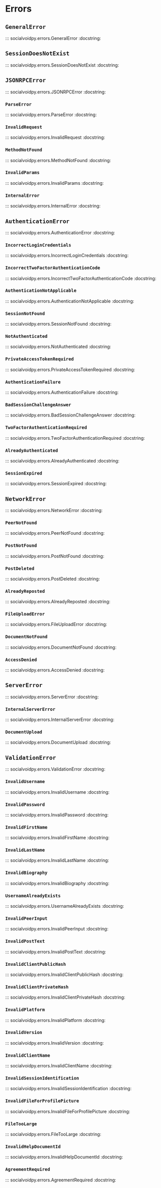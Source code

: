 # Errors

## `GeneralError`

::: socialvoidpy.errors.GeneralError
    :docstring:

## `SessionDoesNotExist`

::: socialvoidpy.errors.SessionDoesNotExist
    :docstring:

## `JSONRPCError`

::: socialvoidpy.errors.JSONRPCError
    :docstring:

### `ParseError`

::: socialvoidpy.errors.ParseError
    :docstring:

### `InvalidRequest`

::: socialvoidpy.errors.InvalidRequest
    :docstring:

### `MethodNotFound`

::: socialvoidpy.errors.MethodNotFound
    :docstring:

### `InvalidParams`

::: socialvoidpy.errors.InvalidParams
    :docstring:

### `InternalError`

::: socialvoidpy.errors.InternalError
    :docstring:

## `AuthenticationError`

::: socialvoidpy.errors.AuthenticationError
    :docstring:

### `IncorrectLoginCredentials`

::: socialvoidpy.errors.IncorrectLoginCredentials
    :docstring:

### `IncorrectTwoFactorAuthenticationCode`

::: socialvoidpy.errors.IncorrectTwoFactorAuthenticationCode
    :docstring:

### `AuthenticationNotApplicable`

::: socialvoidpy.errors.AuthenticationNotApplicable
    :docstring:

### `SessionNotFound`

::: socialvoidpy.errors.SessionNotFound
    :docstring:

### `NotAuthenticated`

::: socialvoidpy.errors.NotAuthenticated
    :docstring:

### `PrivateAccessTokenRequired`

::: socialvoidpy.errors.PrivateAccessTokenRequired
    :docstring:

### `AuthenticationFailure`

::: socialvoidpy.errors.AuthenticationFailure
    :docstring:

### `BadSessionChallengeAnswer`

::: socialvoidpy.errors.BadSessionChallengeAnswer
    :docstring:

### `TwoFactorAuthenticationRequired`

::: socialvoidpy.errors.TwoFactorAuthenticationRequired
    :docstring:

### `AlreadyAuthenticated`

::: socialvoidpy.errors.AlreadyAuthenticated
    :docstring:

### `SessionExpired`

::: socialvoidpy.errors.SessionExpired
    :docstring:

## `NetworkError`

::: socialvoidpy.errors.NetworkError
    :docstring:

### `PeerNotFound`

::: socialvoidpy.errors.PeerNotFound
    :docstring:

### `PostNotFound`

::: socialvoidpy.errors.PostNotFound
    :docstring:

### `PostDeleted`

::: socialvoidpy.errors.PostDeleted
    :docstring:

### `AlreadyReposted`

::: socialvoidpy.errors.AlreadyReposted
    :docstring:

### `FileUploadError`

::: socialvoidpy.errors.FileUploadError
    :docstring:

### `DocumentNotFound`

::: socialvoidpy.errors.DocumentNotFound
    :docstring:

### `AccessDenied`

::: socialvoidpy.errors.AccessDenied
    :docstring:

## `ServerError`

::: socialvoidpy.errors.ServerError
    :docstring:

### `InternalServerError`

::: socialvoidpy.errors.InternalServerError
    :docstring:

### `DocumentUpload`

::: socialvoidpy.errors.DocumentUpload
    :docstring:

## `ValidationError`

::: socialvoidpy.errors.ValidationError
    :docstring:

### `InvalidUsername`

::: socialvoidpy.errors.InvalidUsername
    :docstring:

### `InvalidPassword`

::: socialvoidpy.errors.InvalidPassword
    :docstring:

### `InvalidFirstName`

::: socialvoidpy.errors.InvalidFirstName
    :docstring:

### `InvalidLastName`

::: socialvoidpy.errors.InvalidLastName
    :docstring:

### `InvalidBiography`

::: socialvoidpy.errors.InvalidBiography
    :docstring:

### `UsernameAlreadyExists`

::: socialvoidpy.errors.UsernameAlreadyExists
    :docstring:

### `InvalidPeerInput`

::: socialvoidpy.errors.InvalidPeerInput
    :docstring:

### `InvalidPostText`

::: socialvoidpy.errors.InvalidPostText
    :docstring:

### `InvalidClientPublicHash`

::: socialvoidpy.errors.InvalidClientPublicHash
    :docstring:

### `InvalidClientPrivateHash`

::: socialvoidpy.errors.InvalidClientPrivateHash
    :docstring:

### `InvalidPlatform`

::: socialvoidpy.errors.InvalidPlatform
    :docstring:

### `InvalidVersion`

::: socialvoidpy.errors.InvalidVersion
    :docstring:

### `InvalidClientName`

::: socialvoidpy.errors.InvalidClientName
    :docstring:

### `InvalidSessionIdentification`

::: socialvoidpy.errors.InvalidSessionIdentification
    :docstring:

### `InvalidFileForProfilePicture`

::: socialvoidpy.errors.InvalidFileForProfilePicture
    :docstring:

### `FileTooLarge`

::: socialvoidpy.errors.FileTooLarge
    :docstring:

### `InvalidHelpDocumentId`

::: socialvoidpy.errors.InvalidHelpDocumentId
    :docstring:

### `AgreementRequired`

::: socialvoidpy.errors.AgreementRequired
    :docstring:
